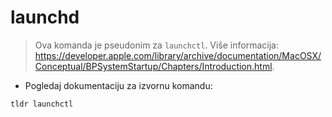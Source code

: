 # launchd

> Ova komanda je pseudonim za `launchctl`.
> Više informacija: <https://developer.apple.com/library/archive/documentation/MacOSX/Conceptual/BPSystemStartup/Chapters/Introduction.html>.

- Pogledaj dokumentaciju za izvornu komandu:

`tldr launchctl`
